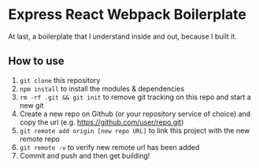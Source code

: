 # Express React Webpack Boilerplate
At last, a boilerplate that I understand inside and out, because I built it.

## How to use
1. `git clone` this repository
2. `npm install` to install the modules & dependencies
3. `rm -rf .git && git init` to remove git tracking on this repo and start a new git
4. Create a new repo on Github (or your repository service of choice) and copy the url (e.g. https://github.com/user/repo.git)
5. `git remote add origin [new repo URL]` to link this project with the new remote repo
6. `git remote -v` to verify new remote url has been added
7. Commit and push and then get building!
